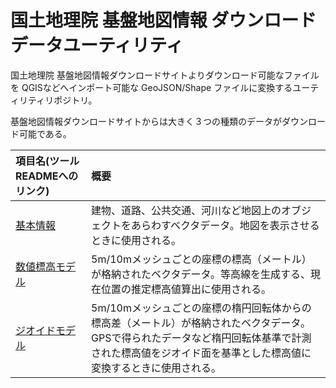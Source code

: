# 国土地理院 基盤地図情報 ダウンロードデータユーティリティ

国土地理院 基盤地図情報ダウンロードサイトよりダウンロード可能なファイルを
QGISなどへインポート可能な GeoJSON/Shape ファイルに変換するユーティリティリポジトリ。

基盤地図情報ダウンロードサイトからは大きく３つの種類のデータがダウンロード可能である。

| 項目名(ツールREADMEへのリンク) | 概要 |
|:--|:--|
| [基本情報](./basic) | 建物、道路、公共交通、河川など地図上のオブジェクトをあらわすベクタデータ。地図を表示させるときに使用される。 | 
| [数値標高モデル](./dem) | 5m/10mメッシュごとの座標の標高（メートル）が格納されたベクタデータ。等高線を生成する、現在位置の推定標高値算出に使用される。 |
| [ジオイドモデル](./geoid/) | 5m/10mメッシュごとの座標の楕円回転体からの標高差（メートル）が格納されたベクタデータ。GPSで得られたデータなど楕円回転体基準で計測された標高値をジオイド面を基準とした標高値に変換するときに使用される。 |

